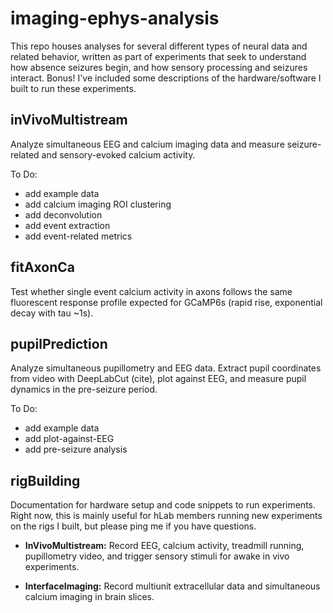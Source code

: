 # imaging-ephys-analysis
This repo houses analyses for several different types of neural data and related behavior, written as part of experiments that seek to understand how absence seizures begin, and how sensory processing and seizures interact. Bonus! I've included some descriptions of the hardware/software I built to run these experiments. 

## inVivoMultistream
Analyze simultaneous EEG and calcium imaging data and measure seizure-related and sensory-evoked calcium activity. 

To Do: 
* add example data
* add calcium imaging ROI clustering
* add deconvolution
* add event extraction
* add event-related metrics

## fitAxonCa
Test whether single event calcium activity in axons follows the same fluorescent response profile expected for GCaMP6s (rapid rise, exponential decay with tau ~1s).

## pupilPrediction
Analyze simultaneous pupillometry and EEG data. Extract pupil coordinates from video with DeepLabCut (cite), plot against EEG, and measure pupil dynamics in the pre-seizure period.

To Do: 
* add example data
* add plot-against-EEG
* add pre-seizure analysis

## rigBuilding
Documentation for hardware setup and code snippets to run experiments. Right now, this is mainly useful for hLab members running new experiments on the rigs I built, but please ping me if you have questions.

* **InVivoMultistream:** Record EEG, calcium activity, treadmill running, pupillometry video, and trigger sensory stimuli for awake in vivo experiments. 

* **InterfaceImaging:** Record multiunit extracellular data and simultaneous calcium imaging in brain slices. 
